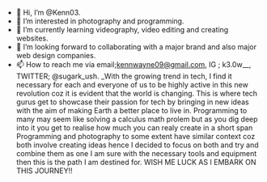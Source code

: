 - 👋 Hi, I’m @Kenn03.
- 👀 I’m interested in photography and programming.
- 🌱 I’m currently learning videography, video editing and creating websites.
- 💞️ I’m looking forward to collaborating with a major brand and also major web design companies.
- 📫 How to reach me via email;kennwayne09@gmail.com,
                            IG ; k3.0w__,
                        TWITTER; @sugark_ush.
_With the growing trend in tech, I find it necessary for each and everyone of us to be highly active in this new revolution coz it is evident that the world is changing.
This is where tech gurus get to showcase their passion for tech by bringing in new ideas with the aim of making Earth a better place to live in.
Programming to many may seem like solving a calculus math prolem but as you dig deep into it you get to realise how much you can realy create in a short span
Programming and photography to some extent have similar context coz both involve creating ideas hence I decided to focus on both and try and combine them as one
I am sure with the necessary tools and equipment then this is the path I am destined for.
WISH ME LUCK AS I EMBARK ON THIS JOURNEY!!
<!--- 
Kenn03/Kenn03 is a ✨ special ✨ repository because its `README.md` (this file) appears on your GitHub profile.
You can click the Preview link to take a look at your changes.
--->
